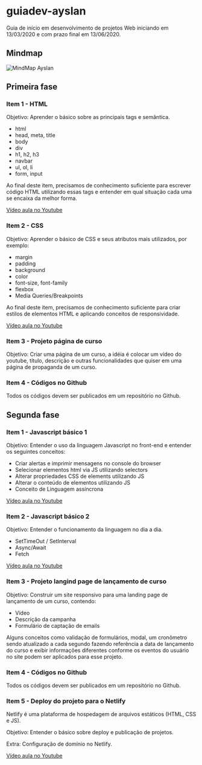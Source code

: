 # guiadev-ayslan

Guia de início em desenvolvimento de projetos Web iniciando em 13/03/2020 e com prazo final em 13/06/2020.

## Mindmap

![MindMap Ayslan](https://i.ibb.co/7jFxkVh/Screen-Shot-2020-04-18-at-10-35-44.png)

## Primeira fase

### Item 1 - HTML

Objetivo: Aprender o básico sobre as principais tags e semântica.

- html
- head, meta, title
- body
- div
- h1, h2, h3
- navbar
- ul, ol, li
- form, input
  
Ao final deste item, precisamos de conhecimento suficiente para escrever código HTML utilizando essas tags e entender em qual situação cada uma se encaixa da melhor forma.

[Vídeo aula no Youtube](https://www.youtube.com/watch?v=4Gq3WW6FwVA)
  
 ### Item 2 - CSS
 
Objetivo: Aprender o básico de CSS e seus atributos mais utilizados, por exemplo:

- margin
- padding
- background
- color
- font-size, font-family
 - flexbox
 - Media Queries/Breakpoints
 
 Ao final deste item, precisamos de conhecimento suficiente para criar estilos de elementos HTML e aplicando conceitos de responsividade.
 
 [Vídeo aula no Youtube](https://www.youtube.com/watch?v=vj9SjHqT-4o)
 
 ### Item 3 - Projeto página de curso
 
 Objetivo: Criar uma página de um curso, a idéia é colocar um vídeo do youtube, título, descrição e outras funcionalidades que quiser em uma página de propaganda de um curso.
 
 ### Item 4 - Códigos no Github
 
 Todos os códigos devem ser publicados em um repositório no Github.
 
## Segunda fase

### Item 1 - Javascript básico 1

Objetivo: Entender o uso da linguagem Javascript no front-end e entender os seguintes conceitos:

- Criar alertas e imprimir mensagens no console do browser
- Selecionar elementos html via JS utilizando selectors
- Alterar propriedades CSS de elements utilizando JS
- Alterar o conteúdo de elementos utilizando JS
- Conceito de Linguagem assíncrona

[Vídeo aula no Youtube](https://www.youtube.com/watch?v=W3EK4MlZW4g)

### Item 2 - Javascript básico 2

Objetivo: Entender o funcionamento da linguagem no dia a dia.

- SetTimeOut / SetInterval
- Async/Await
- Fetch

[Vídeo aula no Youtube](https://www.youtube.com/watch?v=7Bs4-rqbCQc)

### Item 3 - Projeto langind page de lançamento de curso

Objetivo: Construir um site responsivo para uma landing page de lançamento de um curso, contendo:

- Vídeo
- Descrição da campanha
- Formulário de captação de emails

Alguns conceitos como validação de formulários, modal, um cronômetro sendo atualizado a cada segundo fazendo referência a data de lançamento do curso e exibir informações diferentes conforme os eventos do usuário no site podem ser aplicados para esse projeto.

 ### Item 4 - Códigos no Github
 
 Todos os códigos devem ser publicados em um repositório no Github.
 
 ### Item 5 - Deploy do projeto para o Netlify
 
 Netlify é uma plataforma de hospedagem de arquivos estáticos (HTML, CSS e JS).
 
 Objetivo: Entender o básico sobre deploy e publicação de projetos.
 
 Extra: Configuração de domínio no Netlify.
 
 [Vídeo aula no Youtube](https://www.youtube.com/watch?v=bjVUqvcCnxM)
